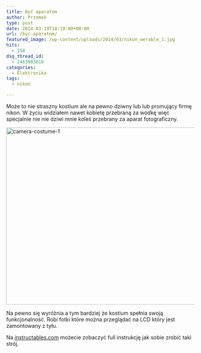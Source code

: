 ```yaml
---
title: Być aparatem
author: Przemek
type: post
date: 2014-03-19T18:19:00+00:00
url: /byc-aparatem/
featured_image: /wp-content/uploads/2014/03/nikon_werable_1.jpg
hits:
  - 158
dsq_thread_id:
  - 2463983018
categories:
  - Elektronika
tags:
  - nikon

---
```

Może to nie straszny kostium ale na pewno dziwny lub lub promujący firmę nikon. W życiu widziałem nawet kobietę przebraną za wódkę więc specjalnie nie nie dziwi mnie koleś przebrany za aparat fotograficzny.

<!--more-->

[<img class="aligncenter size-full wp-image-6782" alt="camera-costume-1" src="http://techfreak.pl/wp-content/uploads/2014/03/camera-costume-1.jpg" width="600" height="474" />][1]

Na pewno się wyróżnia a tym bardziej że kostium spełnia swoją funkcjonalność. Robi fotki które można przeglądać na LCD który jest zamontowany z tyłu.



Na <a href="http://www.instructables.com/id/FULLY-FUNCTIONAL-Camera-Costume/?ALLSTEPS" target="_blank">instructables.com</a> możecie zobaczyć full instrukcję jak sobie zrobić taki strój.

&nbsp;

 [1]: http://techfreak.pl/wp-content/uploads/2014/03/camera-costume-1.jpg